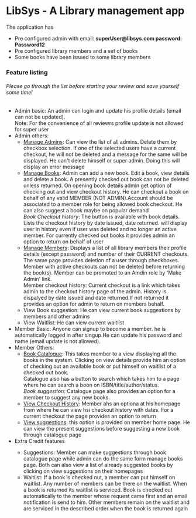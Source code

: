 # LibSys - A Library management app
<title>CSC 517 - Project 1</title>

The application has
<ul>
<li>Pre configured admin with email: <b>superUser@libsys.com password: Password12</b></li>
<li>Pre configured library members and a set of books</li>
<li>Some books have been issued to some library members</li>
</ul>
<h3>Feature listing </h3>
<h6>Please go through the list before starting your review and save yourself some time!</h6>
<ul>
<li>Admin basic: An admin can login and update his profile details (email can not be updated).<br/>Note: For the convenience of all reviewrs profile update is not allowed for super user</li>
<li>Admin others: 
<ul>
<li><u>Manage Admins</u>: Can view the list of all admins. Delete them by checkbox selection. If one of the selected users have a current checkout, he will not be deleted and a message for the same will be displayed. He can't delete himself or super admin. Doing this will display an error message</li>
<li><u>Manage Books</u>: Admin can add a new book. Edit a book, view details and delete a book. A presently checked out book can not be deleted unless returned. On opening book details admin get option of checking out and view checkout history. He can checkout a book on behalf of any valid MEMBER (NOT ADMIN).Account should be associated to a member role for being allowed book checkout. He can also suggest a book maybe on popular demand<br/>
<i>Book Checkout history</i>: The button is available with book details. Lists the checkout history by date issued, date returned. will display user in history even if user was deleted and no longer an active member. For currently checked out books it provides admin an option to return on behalf of user </li>
<li><u>Manage Members</u>: Displays a list of all library members their profile details (except password) and number of their CURRENT checkouts. The same page provides deletion of a user through checkboxes. Member with active checkouts can not be deleted before returning the book(s). Member can be promoted to an Amdin role by 'Make Admin' link.</br>
Member checkout history: Current checkout is a link which takes admin to the checkout history page of the admin. History is dispalyed by date issued and date returned.If not returned it provides an option for admin to return on members behalf.</li>
<li>View Book suggestion: He can view current book suggestions by members and other admins</li>
<li>View Waitlist: He can view current waitlist</li>
</ul>
</li>
<li>Member Basic: Anyone can signup to become a member. he is automatically logged in after singup.He can update his password and name (email update is not allowed).</li>
<li>Member Others:
<ul>
<li><u>Book Catalogue</u>: This takes member to a view displaying all the books in the system. Clicking on view details provide him an option of checking out an available book or put himself on waitlist of a checked out book. <br/>
Catalogue also has a button to search which takes him to a page where he can search a boon on ISBN/title/author/status. <br/>
<i>Book suggestion</i>: Catalogue page also provides an option for a member to suggest any new books.</li>
<li><u>View Checkout History</u>: Member ahs an optiona at his homepage from where he can view hsi checkout history with dates. For a current checkout the page provides an option to return</li>
<li><u>View suggestions</u>: this option is provided on member home page. He can view the present suggestions before suggesting a new book through catalogue page</li>
</ul>
</li>
<li>Extra Credit features</li>
<ul>
<li>Suggestions: Member can make suggestions through book catalogue page while admin can do the same form manage books page. Both can also view a  list of already suggested books by clicking on view suggestions on their homepages</li>
<li>Waitlist: If a book is checked out, a member can put himself on waitlist. Any number of members can be there on the waitlist. When a book is returned its waitlist is serviced. Book is checked out automatically to the member whose request came first and an email notification is send to him. Other members remain on the waitlist and are serviced in the described order when the book is returned again </li>
</ul>
</ul>
